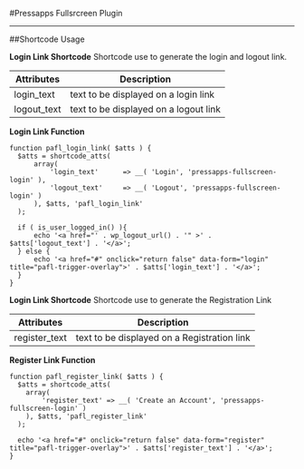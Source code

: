 #Pressapps Fullsrcreen Plugin
___

##Shortcode Usage

**Login Link Shortcode**
Shortcode use to generate the login and logout link.

| Attributes  | Description |
| ----------- | ----------- |
| login_text  | text to be displayed on a login link |
| logout_text | text to be displayed on a logout link |

**Login Link Function**
```
function pafl_login_link( $atts ) {
  $atts = shortcode_atts(
      array(
          'login_text'      => __( 'Login', 'pressapps-fullscreen-login' ),
          'logout_text' 	=> __( 'Logout', 'pressapps-fullscreen-login' )
      ), $atts, 'pafl_login_link'
  );

  if ( is_user_logged_in() ){
      echo '<a href="' . wp_logout_url() . '" >' . $atts['logout_text'] . '</a>';
  } else {
      echo '<a href="#" onclick="return false" data-form="login"  title="pafl-trigger-overlay">' . $atts['login_text'] . '</a>';
  }
}
```

**Login Link Shortcode**
Shortcode use to generate the Registration Link

| Attributes  | Description |
| ----------- | ----------- |
| register_text  | text to be displayed on a Registration link |

**Register Link Function**
```
function pafl_register_link( $atts ) {
  $atts = shortcode_atts(
    array(
        'register_text' => __( 'Create an Account', 'pressapps-fullscreen-login' )
    ), $atts, 'pafl_register_link'
  );
    
  echo '<a href="#" onclick="return false" data-form="register"  title="pafl-trigger-overlay">' . $atts['register_text'] . '</a>';
}
```